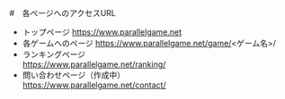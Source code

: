 #　各ページへのアクセスURL

- トップページ
  https://www.parallelgame.net
- 各ゲームへのページ
  https://www.parallelgame.net/game/<ゲーム名>/
- ランキングページ  
  https://www.parallelgame.net/ranking/
- 問い合わせページ（作成中）  
  https://www.parallelgame.net/contact/

